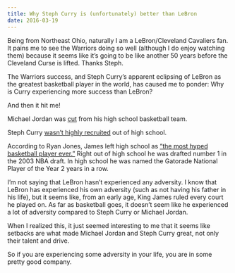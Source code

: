 ```yaml
---
title: Why Steph Curry is (unfortunately) better than LeBron
date: 2016-03-19
---
```


Being from Northeast Ohio, naturally I am a LeBron/Cleveland Cavaliers fan. It pains me to see the Warriors doing so well (although I do enjoy watching them) because it seems like it’s going to be like another 50 years before the Cleveland Curse is lifted. Thanks Steph.

The Warriors success, and Steph Curry’s apparent eclipsing of LeBron as the greatest basketball player in the world, has caused me to ponder: Why is Curry experiencing more success than LeBron?

And then it hit me!

Michael Jordan was [cut](http://www.forbes.com/sites/bobcook/2012/01/10/the-reality-behind-the-myth-of-the-coach-who-cut-michael-jordan-in-high-school/#5740b6d68733) from his high school basketball team.

Steph Curry [wasn’t highly recruited](http://sports.yahoo.com/news/how-stephen-curry-went-from-ignored-college-recruit-to-possible-nba-mvp-011555328.html) out of high school.

According to Ryan Jones, James left high school as [“the most hyped basketball player ever.”](https://en.wikipedia.org/wiki/LeBron_James#cite_note-Jones2003-2) Right out of high school he was drafted number 1 in the 2003 NBA draft. In high school he was named the Gatorade National Player of the Year 2 years in a row.

I’m not saying that LeBron hasn’t experienced any adversity. I know that LeBron has experienced his own adversity (such as not having his father in his life), but it seems like, from an early age, King James ruled every court he played on. As far as basketball goes, it doesn’t seem like he experienced a lot of adversity compared to Steph Curry or Michael Jordan.

When I realized this, it just seemed interesting to me that it seems like setbacks are what made Michael Jordan and Steph Curry great, not only their talent and drive.

So if you are experiencing some adversity in your life, you are in some pretty good company.